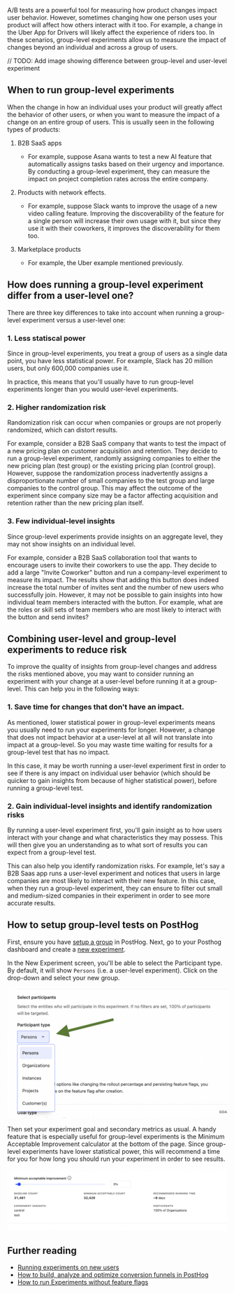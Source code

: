 A/B tests are a powerful tool for measuring how product changes impact user behavior. However, sometimes changing how one person uses your product will affect how others interact with it too. For example, a change in the Uber App for Drivers will likely affect the experience of riders too. In these scenarios, group-level experiments allow us to measure the impact of changes beyond an individual and across a group of users.

// TODO: Add image showing difference between group-level and user-level experiment

## When to run group-level experiments

When the change in how an individual uses your product will greatly affect the behavior of other users, or when you want to measure the impact of a change on an entire group of users. This is usually seen in the following types of products:

1. B2B SaaS apps

   - For example, suppose Asana wants to test a new AI feature that automatically assigns tasks based on their urgency and importance. By conducting a group-level experiment, they can measure the impact on project completion rates across the entire company. 

2. Products with network effects.

     - For example, suppose Slack wants to improve the usage of a new video calling feature. Improving the discoverability of the feature for a single person will increase their own usage with it, but since they use it with their coworkers, it improves the discoverability for them too.

3. Marketplace products
   
   - For example, the Uber example mentioned previously.

## How does running a group-level experiment differ from a user-level one?

There are three key differences to take into account when running a group-level experiment versus a user-level one:

### 1. Less statiscal power

Since in group-level experiments, you treat a group of users as a single data point, you have less statistical power. For example, Slack has 20 million users, but only 600,000 companies use it.

In practice, this means that you'll usually have to run group-level experiments longer than you would user-level experiments.

### 2. Higher randomization risk

Randomization risk can occur when companies or groups are not properly randomized, which can distort results.

For example, consider a B2B SaaS company that wants to test the impact of a new pricing plan on customer acquisition and retention. They decide to run a group-level experiment, randomly assigning companies to either the new pricing plan (test group) or the existing pricing plan (control group). However, suppose the randomization process inadvertently assigns a disproportionate number of small companies to the test group and large companies to the control group. This may affect the outcome of the experiment since company size may be a factor affecting acquisition and retention rather than the new pricing plan itself.

### 3. Few individual-level insights

Since group-level experiments provide insights on an aggregate level, they may not show insights on an individual level.

For example, consider a B2B SaaS collaboration tool that wants to encourage users to invite their coworkers to use the app. They decide to add a large "Invite Coworker" button and run a company-level experiment to measure its impact. The results show that adding this button does indeed increase the total number of invites sent and the number of new users who successfully join. However, it may not be possible to gain insights into how individual team members interacted with the button. For example, what are the roles or skill sets of team members who are most likely to interact with the button and send invites?

## Combining user-level and group-level experiments to reduce risk

To improve the quality of insights from group-level changes and address the risks mentioned above, you may want to consider running an experiment with your change at a user-level before running it at a group-level. This can help you in the following ways:

  ### 1. Save time for changes that don't have an impact. 
  
  As mentioned, lower statistical power in group-level experiments means you usually need to run your experiments for longer. However, a change that does not impact behavior at a user-level at all will not translate into impact at a group-level. So you may waste time waiting for results for a group-level test that has no impact.
  
  In this case, it may be worth running a user-level experiment first in order to see if there is any impact on individual user behavior (which should be quicker to gain insights from because of higher statistical power), before running a group-level test.


 ### 2. Gain individual-level insights and identify randomization risks
By running a user-level experiment first, you'll gain insight as to how users interact with your change and what characteristics they may possess. This will then give you an understanding as to what sort of results you can expect from a group-level test.

This can also help you identify randomization risks. For example, let's say a B2B Saas app runs a user-level experiment and notices that users in large companies are most likely to interact with their new feature. In this case, when they run a group-level experiment, they can ensure to filter out small and medium-sized companies in their experiment in order to see more accurate results.


## How to setup group-level tests on PostHog

First, ensure you have [setup a group](https://posthog.com/docs/product-analytics/group-analytics#getting-started) in PostHog. Next, go to your Posthog dashboard and create a [new experiment](https://posthog.com/docs/experiments/manual#creating-an-experiment).

In the New Experiment screen, you'll be able to select the Participant type. By default, it will show `Persons` (i.e. a user-level experiment). Click on the drop-down and select your new group.

![Screenshot of setting the participant type in an experiment](../images/tutorials/how-to-run-successful-group-experiments/participant-type.png)

Then set your experiment goal and secondary metrics as usual. A handy feature that is especially useful for group-level experiments is the Minimum Acceptable Improvement calculator at the bottom of the page. Since group-level experiments have lower statistical power, this will recommend a time for you for how long you should run your experiment in order to see results.

![Screenshot of the Minimum Acceptable Improvement calculator](../images/tutorials/how-to-run-successful-group-experiments/minimum-acceptable-improvement.png)

## Further reading

- [Running experiments on new users](/tutorials/new-user-experiments)
- [How to build, analyze and optimize conversion funnels in PostHog](/tutorials/frontend-vs-backend-group-analytics)
- [How to run Experiments without feature flags](https://posthog.com/tutorials/experiments)